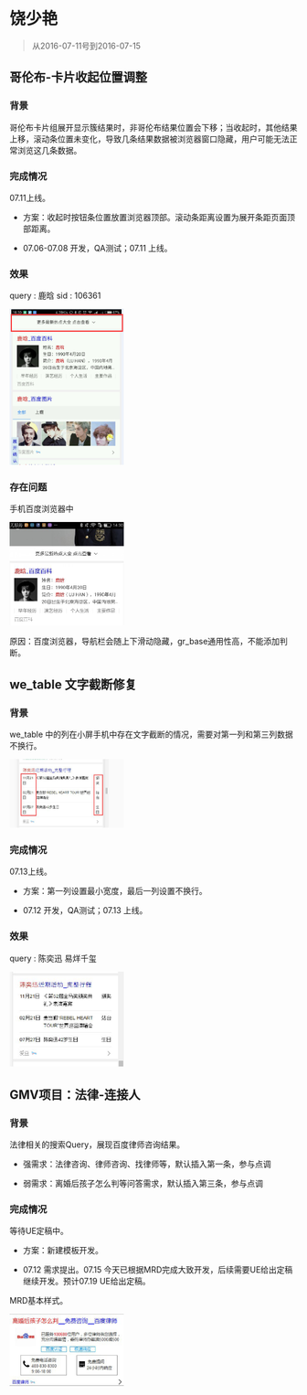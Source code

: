 # 饶少艳

> 从2016-07-11号到2016-07-15

## 哥伦布-卡片收起位置调整

### 背景

哥伦布卡片组展开显示簇结果时，非哥伦布结果位置会下移；当收起时，其他结果上移，滚动条位置未变化，导致几条结果数据被浏览器窗口隐藏，用户可能无法正常浏览这几条数据。

### 完成情况

07.11上线。

* 方案：收起时按钮条位置放置浏览器顶部。滚动条距离设置为展开条距页面顶部距离。

* 07.06-07.08 开发，QA测试；07.11 上线。

### 效果

query : 鹿晗
sid : 106361

<img src="img/raoshaoyan/rsy01.png" width="200px">

### 存在问题

手机百度浏览器中

<img src="img/raoshaoyan/rsy02.png" width="200px">

原因：百度浏览器，导航栏会随上下滑动隐藏，gr_base通用性高，不能添加判断。



## we_table 文字截断修复

### 背景

we_table 中的列在小屏手机中存在文字截断的情况，需要对第一列和第三列数据不换行。

<img src="img/raoshaoyan/rsy03.png" width="200px">

### 完成情况

07.13上线。

* 方案：第一列设置最小宽度，最后一列设置不换行。

* 07.12 开发，QA测试；07.13 上线。

### 效果

query : 陈奕迅 易烊千玺

<img src="img/raoshaoyan/rsy04.png" width="200px">


## GMV项目：法律-连接人

### 背景

法律相关的搜索Query，展现百度律师咨询结果。

* 强需求：法律咨询、律师咨询、找律师等，默认插入第一条，参与点调

* 弱需求：离婚后孩子怎么判等问答需求，默认插入第三条，参与点调

### 完成情况

等待UE定稿中。

* 方案：新建模板开发。

* 07.12 需求提出。07.15 今天已根据MRD完成大致开发，后续需要UE给出定稿继续开发。预计07.19 UE给出定稿。

MRD基本样式。

<img src="img/raoshaoyan/rsy05.png" width="200px">









